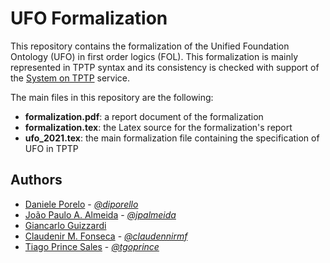# UFO Formalization

This repository contains the formalization of the Unified Foundation Ontology (UFO) in first order logics (FOL). This formalization is mainly represented in TPTP syntax and its consistency is checked with support of the [System on TPTP](http://www.tptp.org/) service.

The main files in this repository are the following:

- **formalization.pdf**:  a report document of the formalization
- **formalization.tex**:  the Latex source for the formalization's report
- **ufo_2021.tex**:  the main formalization file containing the specification of UFO in TPTP

## Authors

- [Daniele Porelo](https://www.danieleporello.net/) - [*@diporello*](https://github.com/diporello)
- [João Paulo A. Almeida](http://nemo.inf.ufes.br/jpalmeida) - [*@jpalmeida*](https://github.com/jpalmeida)
- [Giancarlo Guizzardi](http://www.inf.ufes.br/~gguizzardi/)
- [Claudenir M. Fonseca](https://www.researchgate.net/profile/Claudenir-Fonseca) - [*@claudennirmf*](https://github.com/claudennirmf)
- [Tiago Prince Sales](https://www.researchgate.net/profile/Tiago_Prince_Sales) - [*@tgoprince*](https://github.com/tgoprince)
